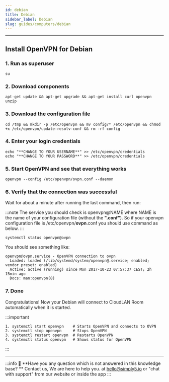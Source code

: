 ```yaml
---
id: debian
title: Debian
sidebar_label: Debian
slug: guides/computers/debian
---
```

---

## **Install OpenVPN for Debian**

### **1. Run as superuser**

`su`

### **2. Download components**

```basic
apt-get update && apt-get upgrade && apt-get install curl openvpn unzip
```

### **3. Download the configuration file**

```basic
cd /tmp && mkdir -p /etc/openvpn && mv config/* /etc/openvpn && chmod +x /etc/openvpn/update-resolv-conf && rm -rf config
```

### **4. Enter your login credentials**

```basic
echo "**CHANGE TO YOUR USERNAME**" >> /etc/openvpn/credentials
echo "**CHANGE TO YOUR PASSWORD**" >> /etc/openvpn/credentials
```

### **5. Start OpenVPN and see that everything works**

```basic
openvpn --config /etc/openvpn/ovpn.conf --daemon
```

### **6. Verify that the connection was successful**

Wait for about a minute after running the last command, then run:

:::note
The service you should check is openvpn@NAME where NAME is the name of your configuration file (without the **".conf"**). So if your openvpn configuration file is /etc/openvpn/**ovpn**.conf you should use command as below.
:::

```basic
systemctl status openvpn@ovpn

```

You should see something like:

```basic
openvpn@ovpn.service - OpenVPN connection to ovpn
  Loaded: loaded (/lib/systemd/system/openvpn@.service; enabled; vendor preset: enabled)
  Active: active (running) since Mon 2017-10-23 07:57:37 CEST; 2h 15min ago
  Docs: man:openvpn(8)

```

### **7. Done**
Congratulations! Now your Debian will connect to CloudLAN Room automatically when it is started. 



:::important 
```basic
1. systemctl start openvpn    # Starts OpenVPN and connects to OVPN
2. systemctl stop openvpn     # Stops OpenVPN
3. systemctl restart openvpn  # Restarts OpenVPN
4. systemctl status openvpn   # Shows status for OpenVPN
```
:::

---

:::info
:information_desk_person: **Have you any question which is not answered in this knowledge base? **
Contact us, We are here to help you. at [hello@simply5.io](mailto:hello@simply5.io) or "chat with support" from our website or inside the app
:::